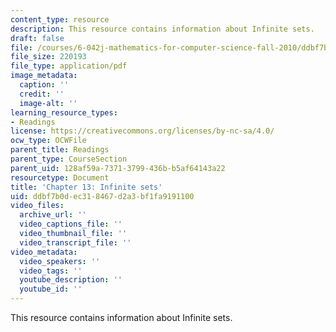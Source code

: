 ```yaml
---
content_type: resource
description: This resource contains information about Infinite sets.
draft: false
file: /courses/6-042j-mathematics-for-computer-science-fall-2010/ddbf7b0dec318467d2a3bf1fa9191100_MIT6_042JF10_chap13.pdf
file_size: 220193
file_type: application/pdf
image_metadata:
  caption: ''
  credit: ''
  image-alt: ''
learning_resource_types:
- Readings
license: https://creativecommons.org/licenses/by-nc-sa/4.0/
ocw_type: OCWFile
parent_title: Readings
parent_type: CourseSection
parent_uid: 128af59a-7371-3799-436b-b5af64143a22
resourcetype: Document
title: 'Chapter 13: Infinite sets'
uid: ddbf7b0d-ec31-8467-d2a3-bf1fa9191100
video_files:
  archive_url: ''
  video_captions_file: ''
  video_thumbnail_file: ''
  video_transcript_file: ''
video_metadata:
  video_speakers: ''
  video_tags: ''
  youtube_description: ''
  youtube_id: ''
---
```

This resource contains information about Infinite sets.